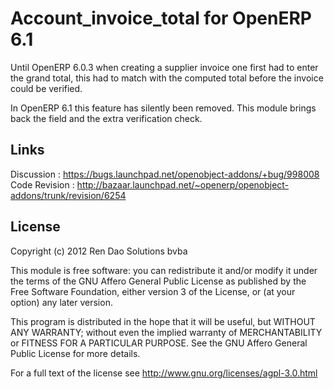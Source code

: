 # Account_invoice_total for OpenERP 6.1

Until OpenERP 6.0.3 when creating a supplier invoice one first had to enter the grand total, this had to match with the computed total before the invoice could be verified.

In OpenERP 6.1 this feature has silently been removed. This module brings back the field and the extra verification check.

## Links

Discussion : https://bugs.launchpad.net/openobject-addons/+bug/998008
Code Revision : http://bazaar.launchpad.net/~openerp/openobject-addons/trunk/revision/6254

## License

Copyright (c) 2012 Ren Dao Solutions bvba

This module is free software: you can redistribute it and/or modify it under the terms of the GNU Affero General Public License as published by the Free Software Foundation, either version 3 of the License, or (at your option) any later version.

This program is distributed in the hope that it will be useful, but WITHOUT ANY WARRANTY; without even the implied warranty of MERCHANTABILITY or FITNESS FOR A PARTICULAR PURPOSE.  See the GNU Affero General Public License for more details.

For a full text of the license see <http://www.gnu.org/licenses/agpl-3.0.html>
